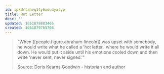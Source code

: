 ```yaml
---
id: ipkdrtahvq14y6xoudyatyp
title: Hot Letter
desc: ''
updated: 1651879883466
created: 1651879765708
---
```


<!-- Quote -->
> "When [[people.figure.abraham-lincoln]] was upset with somebody, he would write what he called a 'hot letter,' where he would write it all down. He would put it aside until his emotions cooled down and then write 'never sent, never signed.'"
>
> Source:  Doris Kearns Goodwin - historian and author 
